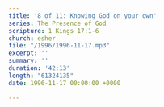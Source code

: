 ```yaml
---
title: '8 of 11: Knowing God on your own'
series: The Presence of God
scripture: 1 Kings 17:1-6
church: esher
file: "/1996/1996-11-17.mp3"
excerpt: ''
summary: ''
duration: '42:13'
length: "61324135"
date: 1996-11-17 00:00:00 +0000

---
```


